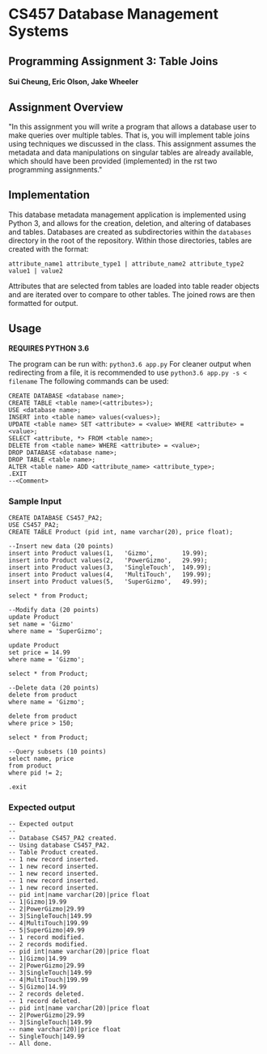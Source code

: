 # CS457 Database Management Systems
## Programming Assignment 3: Table Joins
#### Sui Cheung, Eric Olson, Jake Wheeler

## Assignment Overview
"In this assignment you will write a program that allows a database user to make queries over multiple tables. That is, you will implement table joins using techniques we discussed in the class. This assignment assumes the metadata and data manipulations on singular tables are already available, which should have been provided (implemented) in the  rst two programming assignments."

## Implementation
This database metadata management application is implemented using Python 3, and allows for the creation, deletion, and altering of databases and tables. Databases are created as subdirectories within the `databases` directory in the root of the repository. Within those directories, tables are created with the format:
```
attribute_name1 attribute_type1 | attribute_name2 attribute_type2
value1 | value2
```

Attributes that are selected from tables are loaded into table reader objects and are iterated over to compare to other tables. The joined rows are then formatted for output.

## Usage
**REQUIRES PYTHON 3.6**

The program can be run with: `python3.6 app.py`
For cleaner output when redirecting from a file, it is recommended to use `python3.6 app.py -s < filename`
The following commands can be used:
```
CREATE DATABASE <database name>;
CREATE TABLE <table name>(<attributes>);
USE <database name>;
INSERT into <table name> values(<values>);
UPDATE <table name> SET <attribute> = <value> WHERE <attribute> = <value>;
SELECT <attribute, *> FROM <table name>;
DELETE from <table name> WHERE <attribute> = <value>;
DROP DATABASE <database name>;
DROP TABLE <table name>;
ALTER <table name> ADD <attribute_name> <attribute_type>;
.EXIT
--<Comment>
```

### Sample Input
```
CREATE DATABASE CS457_PA2;
USE CS457_PA2;
CREATE TABLE Product (pid int, name varchar(20), price float);

--Insert new data (20 points)
insert into Product values(1,	'Gizmo',      	19.99);
insert into Product values(2,	'PowerGizmo', 	29.99);
insert into Product values(3,	'SingleTouch', 	149.99);
insert into Product values(4,	'MultiTouch', 	199.99);
insert into Product values(5,	'SuperGizmo', 	49.99);

select * from Product;

--Modify data (20 points)
update Product
set name = 'Gizmo'
where name = 'SuperGizmo';

update Product
set price = 14.99
where name = 'Gizmo';

select * from Product;

--Delete data (20 points)
delete from product
where name = 'Gizmo';

delete from product
where price > 150;

select * from Product;

--Query subsets (10 points)
select name, price
from product
where pid != 2;

.exit
```

### Expected output
```
-- Expected output
--
-- Database CS457_PA2 created.
-- Using database CS457_PA2.
-- Table Product created.
-- 1 new record inserted.
-- 1 new record inserted.
-- 1 new record inserted.
-- 1 new record inserted.
-- 1 new record inserted.
-- pid int|name varchar(20)|price float
-- 1|Gizmo|19.99
-- 2|PowerGizmo|29.99
-- 3|SingleTouch|149.99
-- 4|MultiTouch|199.99
-- 5|SuperGizmo|49.99
-- 1 record modified.
-- 2 records modified.
-- pid int|name varchar(20)|price float
-- 1|Gizmo|14.99
-- 2|PowerGizmo|29.99
-- 3|SingleTouch|149.99
-- 4|MultiTouch|199.99
-- 5|Gizmo|14.99
-- 2 records deleted.
-- 1 record deleted.
-- pid int|name varchar(20)|price float
-- 2|PowerGizmo|29.99
-- 3|SingleTouch|149.99
-- name varchar(20)|price float
-- SingleTouch|149.99
-- All done.
```

